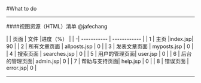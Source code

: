 #What to do

-------
####视图资源（HTML）清单 
@jafechang  

|  | 页面 |   文件  |进度（%） |
| -| ----------- | ------------ |
| 1 | 主页        |index.jsp| 90 |
| 2 | 所有文章页面 |  allposts.jsp        | 0 |
| 3 | 发表文章页面 |  myposts.jsp   | 0 |
| 4 | 搜索页面     | searches.jsp      | 0 |
| 5 | 用户的管理页面| user.jsp | 0 |
| 6 | 后台的管理页面| admin.jsp| 0 |
| 7 | 帮助与支持页面| help.jsp    | 0 |
| 8 | 错误页面     | error.jsp| 0 |

--------
 


